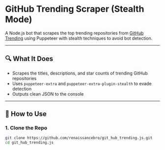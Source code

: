 # GitHub Trending Scraper (Stealth Mode)

A Node.js bot that scrapes the top trending repositories from [GitHub Trending](https://github.com/trending) using Puppeteer with stealth techniques to avoid bot detection.

---

## 🔍 What It Does

- Scrapes the titles, descriptions, and star counts of trending GitHub repositories
- Uses `puppeteer-extra` and `puppeteer-extra-plugin-stealth` to evade detection
- Outputs clean JSON to the console

---

## 🚀 How to Use

### 1. Clone the Repo
```bash
git clone https://github.com/renaissancebro/git_hub_trending.js.git
cd git_hub_trending.js
